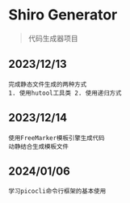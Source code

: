 # Shiro Generator

> 代码生成器项目

## 2023/12/13

    完成静态文件生成的两种方式
    1. 使用hutool工具类 2. 使用递归方式

## 2023/12/14

    使用FreeMarker模板引擎生成代码
    动静结合生成模板文件

## 2024/01/06

    学习picocli命令行框架的基本使用